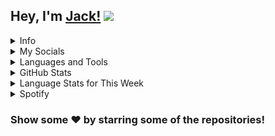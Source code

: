 ## Hey, I'm [Jack!](https://heyjack.info) <img src="https://raw.githubusercontent.com/therealheyjack/therealheyjack/master/wave.gif" width="30px">

<details><summary>Info</summary>
<p>

- 🔭 I’m currently working on [Blade](https://github.com/BladeBot/Blade).
- 🌱 I’m currently learning NodeJS / TypeScript.
- 🏫 I’m currently studying [BSc (Honours) Computing and IT (Communications and Networking)](http://www.open.ac.uk/courses/computing-it/degrees/bsc-computing-it-communications-networking-q62-cnet)
- 👯 I’m looking to collaborate on [Blade](https://github.com/BladeBot/Blade).
- 💬 Ask me about Game Hosting.
- 📫 How to reach me: [Twitter - @HeyJack0001](https://twitter.com/HeyJack0001)
- 😄 Pronouns: He/His
- 😎 Fun fact: I spend almost 12 hours listening songs every day.
</p>
</details>

<details><summary>My Socials</summary>
<p>

[![Twitter: HeyJack0001](https://img.shields.io/twitter/follow/HeyJack0001?style=social)](https://twitter.com/HeyJack0001)
[![Linkedin: HeyJack0001](https://img.shields.io/badge/-HeyJack0001-blue?style=flat-square&logo=Linkedin&logoColor=white&link=https://www.linkedin.com/in/HeyJack0001/)](https://www.linkedin.com/in/HeyJack0001/)
[![GitHub therealheyjack](https://img.shields.io/github/followers/therealheyjack?label=follow&style=social)](https://github.com/therealheyjack)
[![website](https://img.shields.io/badge/PortfolioWebsite-heyjack.info-2648ff?style=flat-square&logo=google-chrome)](https://heyjack.info/)
[![discord](https://img.shields.io/badge/Discord-HeyJack%230001-7289DA?logo=discord)](https://discordapp.com/users/203317216106512384)
</p>
</details>

<details><summary>Languages and Tools</summary>
<p> 

<code><a href="https://www.javascript.com/"><img height="20" src="https://raw.githubusercontent.com/github/explore/80688e429a7d4ef2fca1e82350fe8e3517d3494d/topics/javascript/javascript.png"></a></code>
<code><a href="https://nodejs.org/"><img height="20" src="https://raw.githubusercontent.com/github/explore/80688e429a7d4ef2fca1e82350fe8e3517d3494d/topics/nodejs/nodejs.png"></a></code>
<code><a href="https://reactjs.org/"><img height="20" src="https://raw.githubusercontent.com/github/explore/80688e429a7d4ef2fca1e82350fe8e3517d3494d/topics/react/react.png"></a></code>
<code><a href="https://www.json.org/"><img height="20" src="https://raw.githubusercontent.com/github/explore/80688e429a7d4ef2fca1e82350fe8e3517d3494d/topics/json/json.png"></a></code>
<code><a href="https://es6.io/"><img height="20" src="https://raw.githubusercontent.com/github/explore/80688e429a7d4ef2fca1e82350fe8e3517d3494d/topics/es6/es6.png"></a></code>
<code><a href="https://www.docker.com/"><img height="20" src="https://raw.githubusercontent.com/github/explore/80688e429a7d4ef2fca1e82350fe8e3517d3494d/topics/docker/docker.png"></a></code>
<code><a href="https://babeljs.io/"><img height="20" src="https://raw.githubusercontent.com/github/explore/80688e429a7d4ef2fca1e82350fe8e3517d3494d/topics/babel/babel.png"></a></code>
</p>
</details>

<details><summary>GitHub Stats</summary>
<p>

<a href="https://github.com/therealheyjack">
 <img align="center" src="https://github-readme-stats.vercel.app/api?username=therealheyjack&show_icons=true&theme=dark&line_height=27" alt="Jack's github stats"/>
</a>
</p>
</details>

<details><summary>Language Stats for This Week</summary>
<p>

<!--START_SECTION:waka-->
![Profile Views](http://img.shields.io/badge/Profile%20Views-1-blue)

**🐱 My Github Data** 

> 🏆 208 Contributions in the Year 2020
 > 
> 📦 108.3 kB Used in Github's Storage 
 > 
> 🚫 Not Opted to Hire
 > 
> 📜 11 Public Repositories 
 > 
> 🔑 9 Private Repositories  

**I'm a Night 🦉** 

```text
🌞 Morning    6 commits      ░░░░░░░░░░░░░░░░░░░░░░░░░   3.43% 
🌆 Daytime    46 commits     ██████░░░░░░░░░░░░░░░░░░░   26.29% 
🌃 Evening    87 commits     ████████████░░░░░░░░░░░░░   49.71% 
🌙 Night      36 commits     █████░░░░░░░░░░░░░░░░░░░░   20.57%

```
📅 **I'm Most Productive on Monday** 

```text
Monday       41 commits     █████░░░░░░░░░░░░░░░░░░░░   23.43% 
Tuesday      26 commits     ███░░░░░░░░░░░░░░░░░░░░░░   14.86% 
Wednesday    11 commits     █░░░░░░░░░░░░░░░░░░░░░░░░   6.29% 
Thursday     31 commits     ████░░░░░░░░░░░░░░░░░░░░░   17.71% 
Friday       25 commits     ███░░░░░░░░░░░░░░░░░░░░░░   14.29% 
Saturday     13 commits     █░░░░░░░░░░░░░░░░░░░░░░░░   7.43% 
Sunday       28 commits     ████░░░░░░░░░░░░░░░░░░░░░   16.0%

```


📊 **This Week I Spent My Time On** 

```text
⌚︎ Time Zone: Europe/London

💬 Programming Languages: 
JSON                     36 mins             █████░░░░░░░░░░░░░░░░░░░░   23.15% 
JavaScript               36 mins             █████░░░░░░░░░░░░░░░░░░░░   23.07% 
Bash                     25 mins             ████░░░░░░░░░░░░░░░░░░░░░   16.12% 
JSX                      17 mins             ██░░░░░░░░░░░░░░░░░░░░░░░   10.86% 
Other                    16 mins             ██░░░░░░░░░░░░░░░░░░░░░░░   10.64%

🔥 Editors: 
IntelliJ                 2 hrs 1 min         ███████████████████░░░░░░   76.58% 
PhpStorm                 19 mins             ███░░░░░░░░░░░░░░░░░░░░░░   12.56% 
WebStorm                 17 mins             ██░░░░░░░░░░░░░░░░░░░░░░░   10.87%

🐱‍💻 Projects: 
Blade                    1 hr 30 mins        ██████████████░░░░░░░░░░░   56.88% 
Pterodactyl-Script       29 mins             ████░░░░░░░░░░░░░░░░░░░░░   18.38% 
Twinkle-Toes             17 mins             ██░░░░░░░░░░░░░░░░░░░░░░░   11.26% 
heyjackxyz               17 mins             ██░░░░░░░░░░░░░░░░░░░░░░░   10.87% 
lythiumsuckshisnanstittie2 mins              ░░░░░░░░░░░░░░░░░░░░░░░░░   1.31%

💻 Operating System: 
Windows                  2 hrs 38 mins       █████████████████████████   100.0%

```

**I Mostly Code in JavaScript** 

```text
JavaScript               7 repos             ████████████░░░░░░░░░░░░░   50.0% 
Python                   2 repos             ███░░░░░░░░░░░░░░░░░░░░░░   14.29% 
Lua                      2 repos             ███░░░░░░░░░░░░░░░░░░░░░░   14.29% 
Shell                    2 repos             ███░░░░░░░░░░░░░░░░░░░░░░   14.29% 
TypeScript               1 repo              █░░░░░░░░░░░░░░░░░░░░░░░░   7.14%

```


**Timeline**

![Chart not found](https://raw.githubusercontent.com/TheRealHeyJack/TheRealHeyJack/master/charts/bar_graph.png) 


<!--END_SECTION:waka-->
</p>
</details>

<details><summary>Spotify</summary>
<p>

[![spotify-github-profile](https://spotify-github-profile.vercel.app/api/view?uid=h0sd8uxnbq3rs51ob32cqilmn&cover_image=true)](https://spotify-github-profile.vercel.app/api/view?uid=h0sd8uxnbq3rs51ob32cqilmn&redirect=true)
</p>
</details>

### Show some ❤️ by starring some of the repositories!
